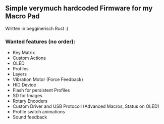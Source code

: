 ## Simple verymuch hardcoded Firmware for my Macro Pad
Written in begginerisch Rust :)

### Wanted features (no order):
* Key Matrix
* Custom Actions
* OLED 
* Profiles
* Layers
* Vibration Motor (Force Feedback)
* HID Device
* Flash for persistent Profiles
* SD for Images
* Rotary Encoders
* Custom Driver and USB Protocoll (Advanced Macros, Status on OLED)
* Profile switch animations
* Sound feedback